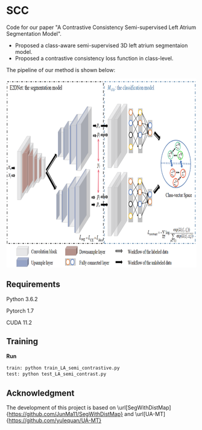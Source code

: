 # SCC

Code for our paper "A Contrastive Consistency Semi-supervised Left Atrium Segmentation Model". 

- Proposed a class-aware semi-supervised 3D left atrium segmentaion model.
- Proposed a contrastive consistency loss function in class-level.

The pipeline of our method is shown below:

<p align="center">
    <img src="images/framework.png" width="750" height="500"> 



## Requirements

Python 3.6.2

Pytorch 1.7

CUDA 11.2


## Training

**Run**

```python
train: python train_LA_semi_contrastive.py
test: python test_LA_semi_contrast.py
```

## Acknowledgment
The development of this project is based on \url[SegWithDistMap]{https://github.com/JunMa11/SegWithDistMap} and \url[UA-MT]{https://github.com/yulequan/UA-MT}
